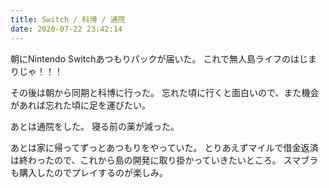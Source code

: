 ```yaml
---
title: Switch / 科博 / 通院
date: 2020-07-22 23:42:14
---
```


朝にNintendo Switchあつもりパックが届いた。
これで無人島ライフのはじまりじゃ！！！

その後は朝から同期と科博に行った。
忘れた頃に行くと面白いので、また機会があれば忘れた頃に足を運びたい。

あとは通院をした。
寝る前の薬が減った。

あとは家に帰ってずっとあつもりをやっていた。
とりあえずマイルで借金返済は終わったので、これから島の開発に取り掛かっていきたいところ。
スマブラも購入したのでプレイするのが楽しみ。
